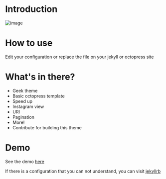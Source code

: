 # Introduction
![image](http://i.imgur.com/I2r1l3e.png)

# How to use

Edit your configuration or replace the file on your jekyll or octopress site

# What's in there?

 * Geek theme
 * Basic octopress template
 * Speed up
 * Instagram view
 * URI
 * Pagination
 * More!
 * Contribute for building this theme

# Demo

See the demo [here](https://dikiaap.github.io)

If there is a configuration that you can not understand, you can visit [jekyllrb](http://jekyllrb.com)